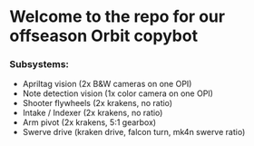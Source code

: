 # Welcome to the repo for our offseason Orbit copybot

### Subsystems:
- Apriltag vision (2x B&W cameras on one OPI)
- Note detection vision (1x color camera on one OPI)
- Shooter flywheels (2x krakens, no ratio)
- Intake / Indexer (2x krakens, no ratio)
- Arm pivot (2x krakens, 5:1 gearbox)
- Swerve drive (kraken drive, falcon turn, mk4n swerve ratio)
